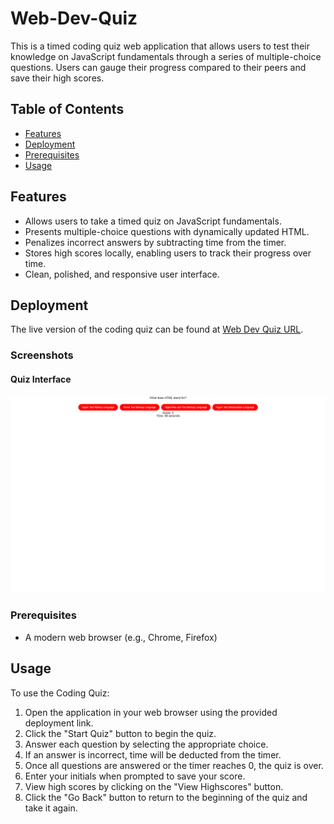 # Web-Dev-Quiz

This is a timed coding quiz web application that allows users to test their knowledge on JavaScript fundamentals through a series of multiple-choice questions. Users can gauge their progress compared to their peers and save their high scores.

## Table of Contents

- [Features](#features)
- [Deployment](#deployment)
- [Prerequisites](#prerequisites)
- [Usage](#usage)

## Features

- Allows users to take a timed quiz on JavaScript fundamentals.
- Presents multiple-choice questions with dynamically updated HTML.
- Penalizes incorrect answers by subtracting time from the timer.
- Stores high scores locally, enabling users to track their progress over time.
- Clean, polished, and responsive user interface.

## Deployment

The live version of the coding quiz can be found at [Web Dev Quiz URL](https://dash365.github.io/Web-Dev-Quiz/).

### Screenshots

#### Quiz Interface
![Quiz Screenshot](Assets/images/quiz.png)

### Prerequisites

- A modern web browser (e.g., Chrome, Firefox)

## Usage

To use the Coding Quiz:

1. Open the application in your web browser using the provided deployment link.
2. Click the "Start Quiz" button to begin the quiz.
3. Answer each question by selecting the appropriate choice.
4. If an answer is incorrect, time will be deducted from the timer.
5. Once all questions are answered or the timer reaches 0, the quiz is over.
6. Enter your initials when prompted to save your score.
7. View high scores by clicking on the "View Highscores" button.
8. Click the "Go Back" button to return to the beginning of the quiz and take it again.
